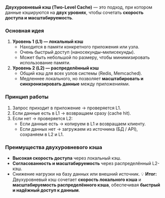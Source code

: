 **Двухуровневый кэш (Two-Level Cache)** — это подход, при котором данные кэшируются на **двух уровнях**, чтобы сочетать **скорость доступа и масштабируемость**.
### **Основная идея**
1. **Уровень 1 (L1) — локальный кэш**
    - Находится в памяти конкретного приложения или узла.
    - Очень быстрый доступ (наносекунды–милисекунды).
    - Может быть небольшой по размеру, чтобы минимизировать использование памяти.
2. **Уровень 2 (L2) — распределённый кэш**
    - Общий кэш для всех узлов системы (Redis, Memcached).
    - Медленнее локального, но позволяет **масштабировать и синхронизировать данные** между приложениями.
### **Принцип работы**
1. Запрос приходит в приложение → проверяется L1.
2. Если данные есть в L1 → возвращаем сразу (cache hit).
3. Если нет → проверяется L2:
    - Если данные есть → копируем в L1 и возвращаем клиенту.
    - Если данных нет → загружаем из источника (БД / API), сохраняем в L2 и L1.
### **Преимущества двухуровневого кэша**
- **Высокая скорость доступа** через локальный кэш.
- **Согласованность и масштабируемость** через распределённый L2-кэш.
- Снижение нагрузки на базу данных или внешний источник.
💡 **Итог:**  
Двухуровневый кэш сочетает **скорость локального кэша** и **масштабируемость распределённого кэша**, обеспечивая **быстрый и надёжный доступ к данным**.